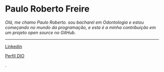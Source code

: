 # Paulo Roberto Freire

_Olá, me chamo Paulo Roberto. sou bacharel em Odontologia e estou começando no mundo da programação, e esta é a minha contribuição em um projeto open source no GitHub._

___

[Linkedin](https://www.linkedin.com/in/opauloroberto/)

[Perfil DIO](https://www.dio.me/users/opauloroberto93)

.